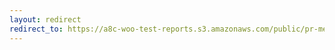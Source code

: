 ```yaml
---
layout: redirect
redirect_to: https://a8c-woo-test-reports.s3.amazonaws.com/public/pr-merge/45330/api/index.html
---
```

